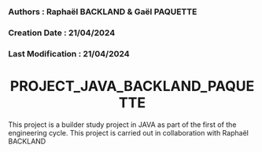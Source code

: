 ### Authors : Raphaël BACKLAND & Gaël PAQUETTE
### Creation Date : 21/04/2024
### Last Modification : 21/04/2024


<h1 align="center">PROJECT_JAVA_BACKLAND_PAQUETTE</h1>
This project is a builder study project in JAVA as part of the first of the engineering cycle. This project is carried out in collaboration with Raphaël BACKLAND
